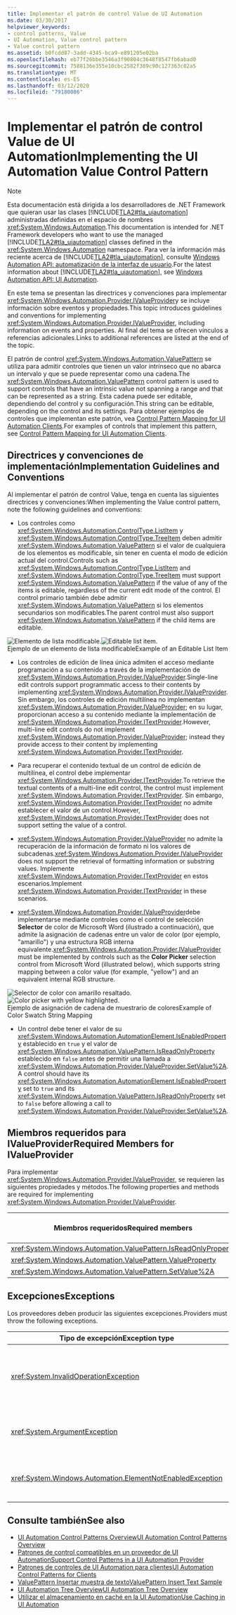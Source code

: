 ```yaml
---
title: Implementar el patrón de control Value de UI Automation
ms.date: 03/30/2017
helpviewer_keywords:
- control patterns, Value
- UI Automation, Value control pattern
- Value control pattern
ms.assetid: b0fcdd87-3add-4345-bca9-e891205e02ba
ms.openlocfilehash: eb77f26bbe3546a3f90804c3648f8547fb6abad0
ms.sourcegitcommit: 7588136e355e10cbc2582f389c90c127363c02a5
ms.translationtype: MT
ms.contentlocale: es-ES
ms.lasthandoff: 03/12/2020
ms.locfileid: "79180086"
---
```

# <a name="implementing-the-ui-automation-value-control-pattern"></a><span data-ttu-id="c3d4e-102">Implementar el patrón de control Value de UI Automation</span><span class="sxs-lookup"><span data-stu-id="c3d4e-102">Implementing the UI Automation Value Control Pattern</span></span>
> [!NOTE]
> <span data-ttu-id="c3d4e-103">Esta documentación está dirigida a los desarrolladores de .NET Framework que quieran usar las clases [!INCLUDE[TLA2#tla_uiautomation](../../../includes/tla2sharptla-uiautomation-md.md)] administradas definidas en el espacio de nombres <xref:System.Windows.Automation>.</span><span class="sxs-lookup"><span data-stu-id="c3d4e-103">This documentation is intended for .NET Framework developers who want to use the managed [!INCLUDE[TLA2#tla_uiautomation](../../../includes/tla2sharptla-uiautomation-md.md)] classes defined in the <xref:System.Windows.Automation> namespace.</span></span> <span data-ttu-id="c3d4e-104">Para ver la información más reciente acerca de [!INCLUDE[TLA2#tla_uiautomation](../../../includes/tla2sharptla-uiautomation-md.md)], consulte [Windows Automation API: automatización de la interfaz de usuario](/windows/win32/winauto/entry-uiauto-win32).</span><span class="sxs-lookup"><span data-stu-id="c3d4e-104">For the latest information about [!INCLUDE[TLA2#tla_uiautomation](../../../includes/tla2sharptla-uiautomation-md.md)], see [Windows Automation API: UI Automation](/windows/win32/winauto/entry-uiauto-win32).</span></span>  
  
 <span data-ttu-id="c3d4e-105">En este tema se presentan las directrices y convenciones para implementar <xref:System.Windows.Automation.Provider.IValueProvider>y se incluye información sobre eventos y propiedades.</span><span class="sxs-lookup"><span data-stu-id="c3d4e-105">This topic introduces guidelines and conventions for implementing <xref:System.Windows.Automation.Provider.IValueProvider>, including information on events and properties.</span></span> <span data-ttu-id="c3d4e-106">Al final del tema se ofrecen vínculos a referencias adicionales.</span><span class="sxs-lookup"><span data-stu-id="c3d4e-106">Links to additional references are listed at the end of the topic.</span></span>  
  
 <span data-ttu-id="c3d4e-107">El patrón de control <xref:System.Windows.Automation.ValuePattern> se utiliza para admitir controles que tienen un valor intrínseco que no abarca un intervalo y que se puede representar como una cadena.</span><span class="sxs-lookup"><span data-stu-id="c3d4e-107">The <xref:System.Windows.Automation.ValuePattern> control pattern is used to support controls that have an intrinsic value not spanning a range and that can be represented as a string.</span></span> <span data-ttu-id="c3d4e-108">Esta cadena puede ser editable, dependiendo del control y su configuración.</span><span class="sxs-lookup"><span data-stu-id="c3d4e-108">This string can be editable, depending on the control and its settings.</span></span> <span data-ttu-id="c3d4e-109">Para obtener ejemplos de controles que implementan este patrón, vea [Control Pattern Mapping for UI Automation Clients](control-pattern-mapping-for-ui-automation-clients.md).</span><span class="sxs-lookup"><span data-stu-id="c3d4e-109">For examples of controls that implement this pattern, see [Control Pattern Mapping for UI Automation Clients](control-pattern-mapping-for-ui-automation-clients.md).</span></span>  
  
<a name="Implementation_Guidelines_and_Conventions"></a>
## <a name="implementation-guidelines-and-conventions"></a><span data-ttu-id="c3d4e-110">Directrices y convenciones de implementación</span><span class="sxs-lookup"><span data-stu-id="c3d4e-110">Implementation Guidelines and Conventions</span></span>  
 <span data-ttu-id="c3d4e-111">Al implementar el patrón de control Value, tenga en cuenta las siguientes directrices y convenciones:</span><span class="sxs-lookup"><span data-stu-id="c3d4e-111">When implementing the Value control pattern, note the following guidelines and conventions:</span></span>  
  
- <span data-ttu-id="c3d4e-112">Los controles como <xref:System.Windows.Automation.ControlType.ListItem> y <xref:System.Windows.Automation.ControlType.TreeItem> deben admitir <xref:System.Windows.Automation.ValuePattern> si el valor de cualquiera de los elementos es modificable, sin tener en cuenta el modo de edición actual del control.</span><span class="sxs-lookup"><span data-stu-id="c3d4e-112">Controls such as <xref:System.Windows.Automation.ControlType.ListItem> and <xref:System.Windows.Automation.ControlType.TreeItem> must support <xref:System.Windows.Automation.ValuePattern> if the value of any of the items is editable, regardless of the current edit mode of the control.</span></span> <span data-ttu-id="c3d4e-113">El control primario también debe admitir <xref:System.Windows.Automation.ValuePattern> si los elementos secundarios son modificables.</span><span class="sxs-lookup"><span data-stu-id="c3d4e-113">The parent control must also support <xref:System.Windows.Automation.ValuePattern> if the child items are editable.</span></span>  
  
 <span data-ttu-id="c3d4e-114">![Elemento de lista modificable.](./media/uia-valuepattern-editable-listitem.PNG "UIA_ValuePattern_Editable_ListItem")</span><span class="sxs-lookup"><span data-stu-id="c3d4e-114">![Editable list item.](./media/uia-valuepattern-editable-listitem.PNG "UIA_ValuePattern_Editable_ListItem")</span></span>  
<span data-ttu-id="c3d4e-115">Ejemplo de un elemento de lista modificable</span><span class="sxs-lookup"><span data-stu-id="c3d4e-115">Example of an Editable List Item</span></span>  
  
- <span data-ttu-id="c3d4e-116">Los controles de edición de línea única admiten el acceso mediante programación a su contenido a través de la implementación de <xref:System.Windows.Automation.Provider.IValueProvider>.</span><span class="sxs-lookup"><span data-stu-id="c3d4e-116">Single-line edit controls support programmatic access to their contents by implementing <xref:System.Windows.Automation.Provider.IValueProvider>.</span></span> <span data-ttu-id="c3d4e-117">Sin embargo, los controles de edición multilínea no implementan <xref:System.Windows.Automation.Provider.IValueProvider>; en su lugar, proporcionan acceso a su contenido mediante la implementación de <xref:System.Windows.Automation.Provider.ITextProvider>.</span><span class="sxs-lookup"><span data-stu-id="c3d4e-117">However, multi-line edit controls do not implement <xref:System.Windows.Automation.Provider.IValueProvider>; instead they provide access to their content by implementing <xref:System.Windows.Automation.Provider.ITextProvider>.</span></span>  
  
- <span data-ttu-id="c3d4e-118">Para recuperar el contenido textual de un control de edición de multilínea, el control debe implementar <xref:System.Windows.Automation.Provider.ITextProvider>.</span><span class="sxs-lookup"><span data-stu-id="c3d4e-118">To retrieve the textual contents of a multi-line edit control, the control must implement <xref:System.Windows.Automation.Provider.ITextProvider>.</span></span> <span data-ttu-id="c3d4e-119">Sin embargo, <xref:System.Windows.Automation.Provider.ITextProvider> no admite establecer el valor de un control.</span><span class="sxs-lookup"><span data-stu-id="c3d4e-119">However, <xref:System.Windows.Automation.Provider.ITextProvider> does not support setting the value of a control.</span></span>  
  
- <span data-ttu-id="c3d4e-120"><xref:System.Windows.Automation.Provider.IValueProvider> no admite la recuperación de la información de formato ni los valores de subcadenas.</span><span class="sxs-lookup"><span data-stu-id="c3d4e-120"><xref:System.Windows.Automation.Provider.IValueProvider> does not support the retrieval of formatting information or substring values.</span></span> <span data-ttu-id="c3d4e-121">Implemente <xref:System.Windows.Automation.Provider.ITextProvider> en estos escenarios.</span><span class="sxs-lookup"><span data-stu-id="c3d4e-121">Implement <xref:System.Windows.Automation.Provider.ITextProvider> in these scenarios.</span></span>  
  
- <span data-ttu-id="c3d4e-122"><xref:System.Windows.Automation.Provider.IValueProvider>debe implementarse mediante controles como el control de selección **Selector** de color de Microsoft Word (ilustrado a continuación), que admite la asignación de cadenas entre un valor de color (por ejemplo, "amarillo") y una estructura RGB interna equivalente.</span><span class="sxs-lookup"><span data-stu-id="c3d4e-122"><xref:System.Windows.Automation.Provider.IValueProvider> must be implemented by controls such as the **Color Picker** selection control from Microsoft Word (illustrated below), which supports string mapping between a color value (for example, "yellow") and an equivalent internal RGB structure.</span></span>  
  
 <span data-ttu-id="c3d4e-123">![Selector de color con amarillo resaltado.](./media/uia-valuepattern-colorpicker.png "UIA_ValuePattern_ColorPicker")</span><span class="sxs-lookup"><span data-stu-id="c3d4e-123">![Color picker with yellow highlighted.](./media/uia-valuepattern-colorpicker.png "UIA_ValuePattern_ColorPicker")</span></span>  
<span data-ttu-id="c3d4e-124">Ejemplo de asignación de cadena de muestrario de colores</span><span class="sxs-lookup"><span data-stu-id="c3d4e-124">Example of Color Swatch String Mapping</span></span>  
  
- <span data-ttu-id="c3d4e-125">Un control debe tener el valor de su <xref:System.Windows.Automation.AutomationElement.IsEnabledProperty> establecido en `true` y el valor de <xref:System.Windows.Automation.ValuePattern.IsReadOnlyProperty> establecido en `false` antes de permitir una llamada a <xref:System.Windows.Automation.Provider.IValueProvider.SetValue%2A>.</span><span class="sxs-lookup"><span data-stu-id="c3d4e-125">A control should have its <xref:System.Windows.Automation.AutomationElement.IsEnabledProperty> set to `true` and its <xref:System.Windows.Automation.ValuePattern.IsReadOnlyProperty> set to `false` before allowing a call to <xref:System.Windows.Automation.Provider.IValueProvider.SetValue%2A>.</span></span>  
  
<a name="Required_Members_for_the_IValueProvider_Interface"></a>
## <a name="required-members-for-ivalueprovider"></a><span data-ttu-id="c3d4e-126">Miembros requeridos para IValueProvider</span><span class="sxs-lookup"><span data-stu-id="c3d4e-126">Required Members for IValueProvider</span></span>  
 <span data-ttu-id="c3d4e-127">Para implementar <xref:System.Windows.Automation.Provider.IValueProvider>, se requieren las siguientes propiedades y métodos.</span><span class="sxs-lookup"><span data-stu-id="c3d4e-127">The following properties and methods are required for implementing <xref:System.Windows.Automation.Provider.IValueProvider>.</span></span>  
  
|<span data-ttu-id="c3d4e-128">Miembros requeridos</span><span class="sxs-lookup"><span data-stu-id="c3d4e-128">Required members</span></span>|<span data-ttu-id="c3d4e-129">Tipo de miembro</span><span class="sxs-lookup"><span data-stu-id="c3d4e-129">Member type</span></span>|<span data-ttu-id="c3d4e-130">Notas</span><span class="sxs-lookup"><span data-stu-id="c3d4e-130">Notes</span></span>|  
|----------------------|-----------------|-----------|  
|<xref:System.Windows.Automation.ValuePattern.IsReadOnlyProperty>|<span data-ttu-id="c3d4e-131">Propiedad</span><span class="sxs-lookup"><span data-stu-id="c3d4e-131">Property</span></span>|<span data-ttu-id="c3d4e-132">None</span><span class="sxs-lookup"><span data-stu-id="c3d4e-132">None</span></span>|  
|<xref:System.Windows.Automation.ValuePattern.ValueProperty>|<span data-ttu-id="c3d4e-133">Propiedad</span><span class="sxs-lookup"><span data-stu-id="c3d4e-133">Property</span></span>|<span data-ttu-id="c3d4e-134">None</span><span class="sxs-lookup"><span data-stu-id="c3d4e-134">None</span></span>|  
|<xref:System.Windows.Automation.ValuePattern.SetValue%2A>|<span data-ttu-id="c3d4e-135">Método</span><span class="sxs-lookup"><span data-stu-id="c3d4e-135">Method</span></span>|<span data-ttu-id="c3d4e-136">None</span><span class="sxs-lookup"><span data-stu-id="c3d4e-136">None</span></span>|  
  
<a name="Exceptions"></a>
## <a name="exceptions"></a><span data-ttu-id="c3d4e-137">Excepciones</span><span class="sxs-lookup"><span data-stu-id="c3d4e-137">Exceptions</span></span>  
 <span data-ttu-id="c3d4e-138">Los proveedores deben producir las siguientes excepciones.</span><span class="sxs-lookup"><span data-stu-id="c3d4e-138">Providers must throw the following exceptions.</span></span>  
  
|<span data-ttu-id="c3d4e-139">Tipo de excepción</span><span class="sxs-lookup"><span data-stu-id="c3d4e-139">Exception type</span></span>|<span data-ttu-id="c3d4e-140">Condición</span><span class="sxs-lookup"><span data-stu-id="c3d4e-140">Condition</span></span>|  
|--------------------|---------------|  
|<xref:System.InvalidOperationException>|<xref:System.Windows.Automation.ValuePattern.SetValue%2A><br /><br /> <span data-ttu-id="c3d4e-141">- Si la información específica de la configuración regional se pasa a un control en un formato incorrecto, como una fecha con formato incorrecto.</span><span class="sxs-lookup"><span data-stu-id="c3d4e-141">-   If locale-specific information is passed to a control in an incorrect format such as an incorrectly formatted date.</span></span>|  
|<xref:System.ArgumentException>|<xref:System.Windows.Automation.ValuePattern.SetValue%2A><br /><br /> <span data-ttu-id="c3d4e-142">- Si un nuevo valor no se puede convertir de una cadena a un formato que reconoce el control.</span><span class="sxs-lookup"><span data-stu-id="c3d4e-142">-   If a new value cannot be converted from a string to a format the control recognizes.</span></span>|  
|<xref:System.Windows.Automation.ElementNotEnabledException>|<xref:System.Windows.Automation.ValuePattern.SetValue%2A><br /><br /> <span data-ttu-id="c3d4e-143">- Cuando se intenta manipular un control que no está habilitado.</span><span class="sxs-lookup"><span data-stu-id="c3d4e-143">-   When an attempt is made to manipulate a control that is not enabled.</span></span>|  
  
## <a name="see-also"></a><span data-ttu-id="c3d4e-144">Consulte también</span><span class="sxs-lookup"><span data-stu-id="c3d4e-144">See also</span></span>

- [<span data-ttu-id="c3d4e-145">UI Automation Control Patterns Overview</span><span class="sxs-lookup"><span data-stu-id="c3d4e-145">UI Automation Control Patterns Overview</span></span>](ui-automation-control-patterns-overview.md)
- [<span data-ttu-id="c3d4e-146">Patrones de control compatibles en un proveedor de UI Automation</span><span class="sxs-lookup"><span data-stu-id="c3d4e-146">Support Control Patterns in a UI Automation Provider</span></span>](support-control-patterns-in-a-ui-automation-provider.md)
- [<span data-ttu-id="c3d4e-147">Patrones de controles de UI Automation para clientes</span><span class="sxs-lookup"><span data-stu-id="c3d4e-147">UI Automation Control Patterns for Clients</span></span>](ui-automation-control-patterns-for-clients.md)
- [<span data-ttu-id="c3d4e-148">ValuePattern Insertar muestra de texto</span><span class="sxs-lookup"><span data-stu-id="c3d4e-148">ValuePattern Insert Text Sample</span></span>](https://github.com/Microsoft/WPF-Samples/tree/master/Accessibility/InsertText)
- [<span data-ttu-id="c3d4e-149">UI Automation Tree Overview</span><span class="sxs-lookup"><span data-stu-id="c3d4e-149">UI Automation Tree Overview</span></span>](ui-automation-tree-overview.md)
- [<span data-ttu-id="c3d4e-150">Utilizar el almacenamiento en caché en la UI Automation</span><span class="sxs-lookup"><span data-stu-id="c3d4e-150">Use Caching in UI Automation</span></span>](use-caching-in-ui-automation.md)
